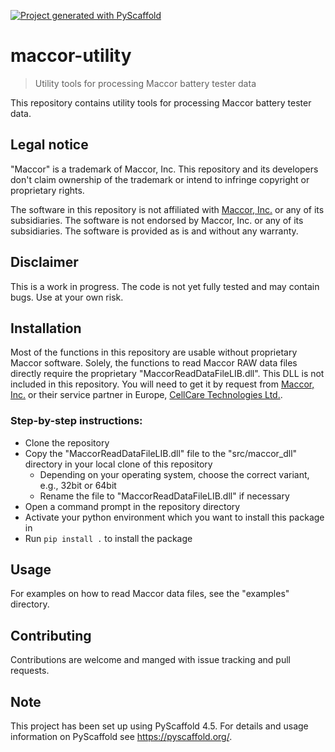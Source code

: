 <!-- These are examples of badges you might want to add to your README:
     please update the URLs accordingly

[![Built Status](https://api.cirrus-ci.com/github/<USER>/maccor-utility.svg?branch=main)](https://cirrus-ci.com/github/<USER>/maccor-utility)
[![ReadTheDocs](https://readthedocs.org/projects/maccor-utility/badge/?version=latest)](https://maccor-utility.readthedocs.io/en/stable/)
[![Coveralls](https://img.shields.io/coveralls/github/<USER>/maccor-utility/main.svg)](https://coveralls.io/r/<USER>/maccor-utility)
[![PyPI-Server](https://img.shields.io/pypi/v/maccor-utility.svg)](https://pypi.org/project/maccor-utility/)
[![Conda-Forge](https://img.shields.io/conda/vn/conda-forge/maccor-utility.svg)](https://anaconda.org/conda-forge/maccor-utility)
[![Monthly Downloads](https://pepy.tech/badge/maccor-utility/month)](https://pepy.tech/project/maccor-utility)
[![Twitter](https://img.shields.io/twitter/url/http/shields.io.svg?style=social&label=Twitter)](https://twitter.com/maccor-utility)
-->

[![Project generated with PyScaffold](https://img.shields.io/badge/-PyScaffold-005CA0?logo=pyscaffold)](https://pyscaffold.org/)

# maccor-utility

> Utility tools for processing Maccor battery tester data

This repository contains utility tools for processing Maccor battery tester data.

## Legal notice
"Maccor" is a trademark of Maccor, Inc. This repository and its developers don't claim ownership of the trademark
or intend to infringe copyright or proprietary rights.

The software in this repository is not affiliated with [Maccor, Inc.](http://www.maccor.com/) or any of its subsidiaries.
The software is not endorsed by Maccor, Inc. or any of its subsidiaries. The software is provided as is and
without any warranty.

## Disclaimer
This is a work in progress. The code is not yet fully tested and may contain bugs. Use at your own risk.

## Installation
Most of the functions in this repository are usable without proprietary Maccor software. Solely, the functions to read
Maccor RAW data files directly require the proprietary "MaccorReadDataFileLIB.dll". This DLL is not included in this
repository. You will need to get it by request from [Maccor, Inc.](http://www.maccor.com/TechnicalSupport.aspx) or their
service partner in Europe, [CellCare Technologies Ltd.](https://www.cellcare.com/contact/index.php).

### Step-by-step instructions:
* Clone the repository
* Copy the "MaccorReadDataFileLIB.dll" file to the "src/maccor_dll" directory in your local clone of this repository
  * Depending on your operating system, choose the correct variant, e.g., 32bit or 64bit
  * Rename the file to "MaccorReadDataFileLIB.dll" if necessary
* Open a command prompt in the repository directory
* Activate your python environment which you want to install this package in
* Run `pip install .` to install the package

## Usage
For examples on how to read Maccor data files, see the "examples" directory.

## Contributing
Contributions are welcome and manged with issue tracking and pull requests.

<!-- pyscaffold-notes -->

## Note

This project has been set up using PyScaffold 4.5. For details and usage
information on PyScaffold see https://pyscaffold.org/.
